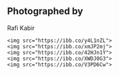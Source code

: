 <html>
<head>
<style>

</style>
</head>
<body>

<h2>Photographed by</h2>
<p>Rafi Kabir</p>

    <img src="https://ibb.co/y4L1nZL">
    <img src="https://ibb.co/xmJP2mj">
    <img src="https://ibb.co/42HJn1Y">
    <img src="https://ibb.co/XWDJ0G3">
    <img src="https://ibb.co/V3PD6Cw">
</body>
</html>
